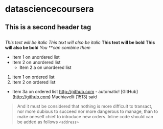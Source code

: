 # datasciencecoursera
## This is a second header tag <h2>
*This text will be italic*
_This text will also be italic_
**This text will be bold**
__This will also be bold__
_You **can combine them_
* Item 1 on unordered list
* Item 2 on unordered list
  * Item 2 a on unordered list
1. Item 1 on ordered list
2. Item 2 on ordered list
  * Item 3a on ordered list
http://github.com - automatic!
[GitHub] (http://github.com)
Machiavelli (1513) said
>And it must be considered that nothing is more difficult to transact, nor more dubious to succeed nor more dangerous to manage, than to make oneself chief to introduce new orders.
Inline code should can be added as follows `<address>`
